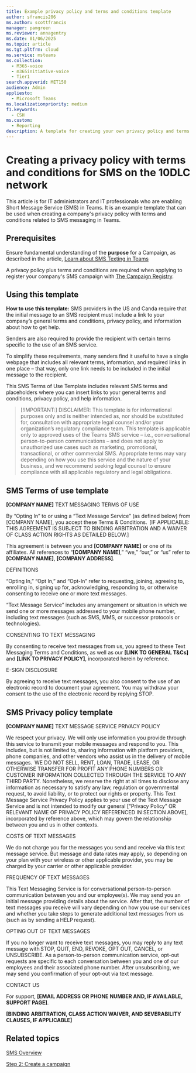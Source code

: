 ```yaml
---
title: Example privacy policy and terms and conditions template
author: sfrancis206
ms.author: scottfrancis
manager: pamgreen
ms.reviewer: annagentry
ms.date: 01/06/2025
ms.topic: article
ms.tgt.pltfrm: cloud
ms.service: msteams
ms.collection:
  - M365-voice
  - m365initiative-voice
  - Tier1
search.appverid: MET150
audience: Admin
appliesto:
  - Microsoft Teams
ms.localizationpriority: medium
f1.keywords:
  - CSH
ms.custom:
  - Reporting
description: A template for creating your own privacy policy and terms and conditions for SMS messaging in Microsoft Teams
---
```


# Creating a privacy policy with terms and conditions for SMS on the 10DLC network

This article is for IT administrators and IT professionals who are enabling Short Message Service (SMS) in Teams. It is an example template that can be used when creating a company's privacy policy with terms and conditions related to SMS messaging in Teams.

## Prerequisites

Ensure fundamental understanding of the **purpose** for a Campaign, as described in the article, [Learn about SMS Texting in Teams](sms-overview.md)

A privacy policy plus terms and conditions are required when applying to register your company's SMS campaign with [The Campaign Registry](https://www.campaignregistry.com/about/).

## Using this template

**How to use this template:** SMS providers in the US and Canda require that the initial message to an SMS recipient must include a link to your company’s general terms and conditions, privacy policy, and information about how to get help.

Senders are also required to provide the recipient with certain terms specific to the use of an SMS service.

To simplify these requirements, many senders find it useful to have a single webpage that includes all relevant terms, information, and required links in one place – that way, only one link needs to be included in the initial message to the recipient.

This SMS Terms of Use Template includes relevant SMS terms and placeholders where you can insert links to your general terms and conditions, privacy policy, and help information.

> [!IMPORTANT:]
> DISCLAIMER: This template is for informational purposes only and is neither intended as, nor should be substituted for, consultation with appropriate legal counsel and/or your organization’s regulatory compliance team.  This template is applicable only to approved uses of the Teams SMS service – i.e., conversational person-to-person communications – and does not apply to unauthorized use cases such as marketing, promotional, transactional, or other commercial SMS.  Appropriate terms may vary depending on how you use this service and the nature of your business, and we recommend seeking legal counsel to ensure compliance with all applicable regulatory and legal obligations.

## SMS Terms of use template

**[COMPANY NAME]** TEXT MESSAGING TERMS OF USE

By “Opting In” to or using a “Text Message Service” (as defined below) from [COMPANY NAME], you accept these Terms & Conditions.  [IF APPLICABLE: THIS AGREEMENT IS SUBJECT TO BINDING ARBITRATION AND A WAIVER OF CLASS ACTION RIGHTS AS DETAILED BELOW.]

This agreement is between you and **[COMPANY NAME]** or one of its affiliates.  All references to “**[COMPANY NAME]**,” “we,” “our,” or “us” refer to **[COMPANY NAME]**, **[COMPANY ADDRESS]**.  

DEFINITIONS 

“Opting In,” “Opt In,” and “Opt-In” refer to requesting, joining, agreeing to, enrolling in, signing up for, acknowledging, responding to, or otherwise consenting to receive one or more text messages. 

“Text Message Service” includes any arrangement or situation in which we send one or more messages addressed to your mobile phone number, including text messages (such as SMS, MMS, or successor protocols or technologies). 

CONSENTING TO TEXT MESSAGING 

By consenting to receive text messages from us, you agreed to these Text Messaging Terms and Conditions, as well as our **[LINK TO GENERAL T&Cs]** and **[LINK TO PRIVACY POLICY]**, incorporated herein by reference. 

E-SIGN DISCLOSURE 

By agreeing to receive text messages, you also consent to the use of an electronic record to document your agreement. You may withdraw your consent to the use of the electronic record by replying STOP. 

## SMS Privacy policy template

**[COMPANY NAME]** TEXT MESSAGE SERVICE PRIVACY POLICY

We respect your privacy. We will only use information you provide through this service to transmit your mobile messages and respond to you. This includes, but is not limited to, sharing information with platform providers, phone companies, and other vendors who assist us in the delivery of mobile messages.  WE DO NOT SELL, RENT, LOAN, TRADE, LEASE, OR OTHERWISE TRANSFER FOR PROFIT ANY PHONE NUMBERS OR CUSTOMER INFORMATION COLLECTED THROUGH THE SERVICE TO ANY THIRD PARTY. Nonetheless, we reserve the right at all times to disclose any information as necessary to satisfy any law, regulation or governmental request, to avoid liability, or to protect our rights or property. This Text Message Service Privacy Policy applies to your use of the Text Message Service and is not intended to modify our general [“Privacy Policy” OR RELEVANT NAME OF PRIVACY POLICY REFERENCED IN SECTION ABOVE], incorporated by reference above, which may govern the relationship between you and us in other contexts. 

COSTS OF TEXT MESSAGES 

We do not charge you for the messages you send and receive via this text message service. But message and data rates may apply, so depending on your plan with your wireless or other applicable provider, you may be charged by your carrier or other applicable provider. 

FREQUENCY OF TEXT MESSAGES 

This Text Messaging Service is for conversational person-to-person communication between you and our employee(s). We may send you an initial message providing details about the service.  After that, the number of text messages you receive will vary depending on how you use our services and whether you take steps to generate additional text messages from us (such as by sending a HELP request). 

OPTING OUT OF TEXT MESSAGES 

If you no longer want to receive text messages, you may reply to any text message with STOP, QUIT, END, REVOKE, OPT OUT, CANCEL, or UNSUBSCRIBE. As a person-to-person communication service, opt-out requests are specific to each conversation between you and one of our employees and their associated phone number. After unsubscribing, we may send you confirmation of your opt-out via text message. 

CONTACT US 

For support, **[EMAIL ADDRESS OR PHONE NUMBER AND, IF AVAILABLE, SUPPORT PAGE]**.  

**[BINDING ARBITRATION, CLASS ACTION WAIVER, AND SEVERABILITY CLAUSES, IF APPLICABLE]**

## Related topics

[SMS Overview](sms-overview.md)

[Step 2: Create a campaign](sms-setup-campaign.md)
